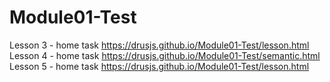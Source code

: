 # Module01-Test
Lesson 3 - home task https://drusjs.github.io/Module01-Test/lesson.html  
Lesson 4 - home task https://drusjs.github.io/Module01-Test/semantic.html  
Lesson 5 - home task https://drusjs.github.io/Module01-Test/lesson.html
